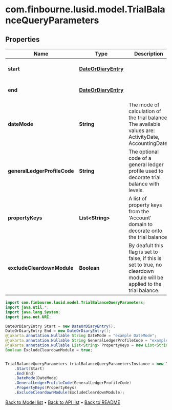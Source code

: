 # com.finbourne.lusid.model.TrialBalanceQueryParameters

## Properties

Name | Type | Description | Notes
------------ | ------------- | ------------- | -------------
**start** | [**DateOrDiaryEntry**](DateOrDiaryEntry.md) |  | [optional] [default to DateOrDiaryEntry]
**end** | [**DateOrDiaryEntry**](DateOrDiaryEntry.md) |  | [optional] [default to DateOrDiaryEntry]
**dateMode** | **String** | The mode of calculation of the trial balance. The available values are: ActivityDate, AccountingDate. | [optional] [default to String]
**generalLedgerProfileCode** | **String** | The optional code of a general ledger profile used to decorate trial balance with levels. | [optional] [default to String]
**propertyKeys** | **List&lt;String&gt;** | A list of property keys from the &#39;Account&#39; domain to decorate onto the trial balance. | [optional] [default to List<String>]
**excludeCleardownModule** | **Boolean** | By deafult this flag is set to false, if this is set to true, no cleardown module will be applied to the trial balance. | [optional] [default to Boolean]

```java
import com.finbourne.lusid.model.TrialBalanceQueryParameters;
import java.util.*;
import java.lang.System;
import java.net.URI;

DateOrDiaryEntry Start = new DateOrDiaryEntry();
DateOrDiaryEntry End = new DateOrDiaryEntry();
@jakarta.annotation.Nullable String DateMode = "example DateMode";
@jakarta.annotation.Nullable String GeneralLedgerProfileCode = "example GeneralLedgerProfileCode";
@jakarta.annotation.Nullable List<String> PropertyKeys = new List<String>();
Boolean ExcludeCleardownModule = true;


TrialBalanceQueryParameters trialBalanceQueryParametersInstance = new TrialBalanceQueryParameters()
    .Start(Start)
    .End(End)
    .DateMode(DateMode)
    .GeneralLedgerProfileCode(GeneralLedgerProfileCode)
    .PropertyKeys(PropertyKeys)
    .ExcludeCleardownModule(ExcludeCleardownModule);
```


[Back to Model list](../README.md#documentation-for-models) &#8226; [Back to API list](../README.md#documentation-for-api-endpoints) &#8226; [Back to README](../README.md)

